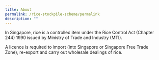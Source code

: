 ```yaml
---
title: About
permalink: /rice-stockpile-scheme/permalink
description: ""
---
```




In Singapore, rice is a controlled item under the Rice Control Act (Chapter 244) 1990 issued by Ministry of Trade and Industry (MTI). 
 
 A licence is required to import (into Singapore or Singapore Free Trade Zone), re-export and carry out wholesale dealings of rice.
 
 
